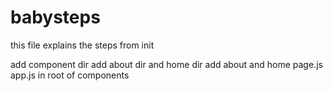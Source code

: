 # babysteps
this file explains the steps from init

add component dir
add about dir and home dir
add about and home page.js
app.js in root of components
